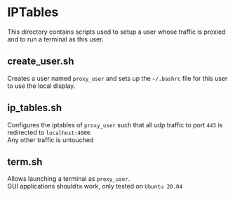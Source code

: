 # IPTables
This directory contains scripts used to setup a user whose traffic is proxied and to run a terminal as this user. <br>

## create_user.sh
Creates a user named `proxy_user` and sets up the `~/.bashrc` file for this user to use the local display.

## ip_tables.sh
Configures the iptables of `proxy_user` such that all udp traffic to port `443` is redirected to `localhost:4000`. <br>
Any other traffic is untouched

## term.sh
Allows launching a terminal as `proxy_user`. <br>
GUI applications should`tm` work, only tested on `Ubuntu 20.04`
